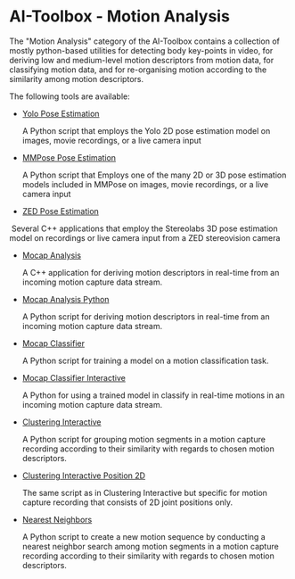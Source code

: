 # AI-Toolbox - Motion Analysis

The "Motion Analysis" category of the AI-Toolbox contains a collection of mostly python-based utilities for detecting body key-points in video, for deriving low and medium-level motion descriptors from motion data, for classifying motion data, and for re-organising motion according to the similarity among motion descriptors. 

The following tools are available:

- [Yolo Pose Estimation](PoseEstimation/Yolo)

  A Python script that employs the Yolo 2D pose estimation model on images, movie recordings, or a live camera input

- [MMPose Pose Estimation](PoseEstimation/MMPose)

  A Python script that Employs one of the many 2D or 3D pose estimation models included in MMPose on images, movie recordings, or a live camera input

- [ZED Pose Estimation](PoseEstimation/ZED_C++)

​	Several C++ applications that employ the Stereolabs 3D pose estimation model on recordings or live camera input from a ZED stereovision camera

- [Mocap Analysis](MocapAnalysis)

  A C++ application for deriving motion descriptors in real-time from an incoming motion capture data stream. 

- [Mocap Analysis Python](MocapAnalysisPython)

  A Python script for deriving motion descriptors in real-time from an incoming motion capture data stream. 

- [Mocap Classifier](MocapClassifier)

  A Python script for training a model on a motion classification task.

- [Mocap Classifier Interactive](MocapClassifier_Interactive)

  A  Python for using a trained model in classify in real-time motions in an incoming motion capture data stream.

- [Clustering Interactive](ClusteringInteractive)

  A Python script for grouping motion segments in a motion capture recording according to their similarity with regards to chosen motion descriptors.

- [Clustering Interactive Position 2D](ClusteringInteractive_pos2d)

  The same script as in Clustering Interactive but specific for motion capture recording that consists of 2D joint positions only.

- [Nearest Neighbors](NearestNeighbors)

  A Python script to create a new motion sequence by conducting a nearest neighbor search among motion segments in a motion capture recording  according to their similarity with regards to chosen motion descriptors.
